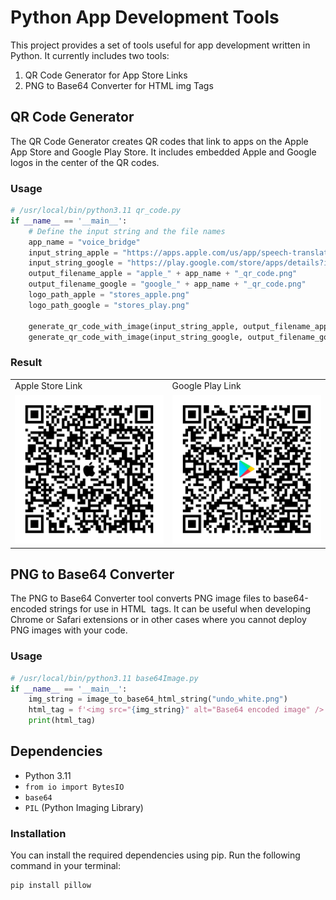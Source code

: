 # Python App Development Tools

This project provides a set of tools useful for app development written in Python. It currently includes two tools:

1. QR Code Generator for App Store Links
2. PNG to Base64 Converter for HTML img Tags

## QR Code Generator

The QR Code Generator creates QR codes that link to apps on the Apple App Store and Google Play Store. It includes embedded Apple and Google logos in the center of the QR codes.

### Usage

```python
# /usr/local/bin/python3.11 qr_code.py
if __name__ == '__main__':
    # Define the input string and the file names
    app_name = "voice_bridge"
    input_string_apple = "https://apps.apple.com/us/app/speech-translator-be-heard/id6479205508"
    input_string_google = "https://play.google.com/store/apps/details?id=com.answersolutions.talkwise.voicebridge"
    output_filename_apple = "apple_" + app_name + "_qr_code.png"
    output_filename_google = "google_" + app_name + "_qr_code.png"
    logo_path_apple = "stores_apple.png"
    logo_path_google = "stores_play.png"

    generate_qr_code_with_image(input_string_apple, output_filename_apple, logo_path_apple)
    generate_qr_code_with_image(input_string_google, output_filename_google, logo_path_google)
```

### Result

<table>
  <tr>
    <td>Apple Store Link</td>
     <td>Google Play Link</td>
  </tr>
  <tr>
    <td><img src="./qr_code/apple_upwrite_qr_code.png" width=256></td>
    <td><img src="./qr_code/google_upwrite_qr_code.png" width=256></td>
  </tr>
 </table>

## PNG to Base64 Converter

The PNG to Base64 Converter tool converts PNG image files to base64-encoded strings for use in HTML <img> tags. It can be useful when developing Chrome or Safari extensions or in other cases where you cannot deploy PNG images with your code.

### Usage

```python
# /usr/local/bin/python3.11 base64Image.py
if __name__ == '__main__':
    img_string = image_to_base64_html_string("undo_white.png")
    html_tag = f'<img src="{img_string}" alt="Base64 encoded image" />'
    print(html_tag)
```

## Dependencies

- Python 3.11
- `from io import BytesIO`
- `base64`
- `PIL` (Python Imaging Library)

### Installation

You can install the required dependencies using pip. Run the following command in your terminal:

```bash
pip install pillow
```

